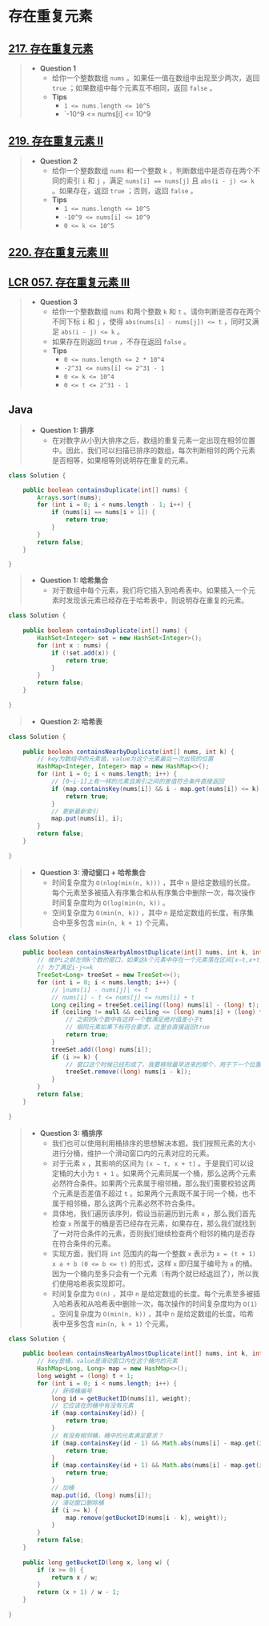 # 存在重复元素

## [217. 存在重复元素](https://leetcode.cn/problems/contains-duplicate/)

> - **Question 1**
>   - 给你一个整数数组 `nums` 。如果任一值在数组中出现至少两次，返回 `true` ；如果数组中每个元素互不相同，返回 `false` 。
>   - **Tips**
>     - `1 <= nums.length <= 10^5`
>     - `-10^9 <= nums[i] <= 10^9

## [219. 存在重复元素 II](https://leetcode.cn/problems/contains-duplicate-ii/)

> - **Question 2**
>   - 给你一个整数数组 `nums` 和一个整数 `k` ，判断数组中是否存在两个不同的索引 `i` 和 `j` ，满足 `nums[i] == nums[j]` 且 `abs(i - j) <= k` 。如果存在，返回 `true` ；否则，返回 `false` 。
>   - **Tips**
>     - `1 <= nums.length <= 10^5`
>     - `-10^9 <= nums[i] <= 10^9`
>     - `0 <= k <= 10^5`

## [220. 存在重复元素 III](https://leetcode.cn/problems/contains-duplicate-iii/)

## [LCR 057. 存在重复元素 III](https://leetcode.cn/problems/7WqeDu/)

> - **Question 3**
>   - 给你一个整数数组 `nums` 和两个整数 `k` 和 `t` 。请你判断是否存在两个不同下标 `i` 和 `j` ，使得 `abs(nums[i] - nums[j]) <= t` ，同时又满足 `abs(i - j) <= k` 。
>   - 如果存在则返回 `true` ，不存在返回 `false` 。
>   - **Tips**
>     - `0 <= nums.length <= 2 * 10^4`
>     - `-2^31 <= nums[i] <= 2^31 - 1`
>     - `0 <= k <= 10^4`
>     - `0 <= t <= 2^31 - 1`

## Java

> - **Question 1: 排序**
>   - 在对数字从小到大排序之后，数组的重复元素一定出现在相邻位置中。因此，我们可以扫描已排序的数组，每次判断相邻的两个元素是否相等，如果相等则说明存在重复的元素。

```java
class Solution {

    public boolean containsDuplicate(int[] nums) {
        Arrays.sort(nums);
        for (int i = 0; i < nums.length - 1; i++) {
            if (nums[i] == nums[i + 1]) {
                return true;
            }
        }
        return false;
    }

}
```

> - **Question 1: 哈希集合**
>   - 对于数组中每个元素，我们将它插入到哈希表中。如果插入一个元素时发现该元素已经存在于哈希表中，则说明存在重复的元素。

```java
class Solution {
    
    public boolean containsDuplicate(int[] nums) {
        HashSet<Integer> set = new HashSet<Integer>();
        for (int x : nums) {
            if (!set.add(x)) {
                return true;
            }
        }
        return false;
    }
    
}
```

> - **Question 2: 哈希表**

```java
class Solution {
    
    public boolean containsNearbyDuplicate(int[] nums, int k) {
        // key为数组中的元素值，value为这个元素最后一次出现的位置
        HashMap<Integer, Integer> map = new HashMap<>();
        for (int i = 0; i < nums.length; i++) {
            // [0~i-1]上有一样的元素且索引之间的差值符合条件直接返回
            if (map.containsKey(nums[i]) && i - map.get(nums[i]) <= k) {
                return true;
            }
            // 更新最新索引
            map.put(nums[i], i);
        }
        return false;
    }
    
}
```

> - **Question 3: 滑动窗口 + 哈希集合**
>   - 时间复杂度为 `O(nlog(min(n, k)))` ，其中 `n` 是给定数组的长度。每个元素至多被插入有序集合和从有序集合中删除一次，每次操作时间复杂度均为 `O(log(min(n, k))` 。
>   - 空间复杂度为 `O(min(n, k))` ，其中 `n` 是给定数组的长度。有序集合中至多包含 `min(n, k + 1)` 个元素。

```java
class Solution {
    
    public boolean containsNearbyAlmostDuplicate(int[] nums, int k, int t) {
        // 维护i之前左侧k个数的窗口，如果这k个元素中存在一个元素落在区间[x−t,x+t] 中，我们就找到了一对符合条件的元素。
        // 为了满足i-j<=k
        TreeSet<Long> treeSet = new TreeSet<>();
        for (int i = 0; i < nums.length; i++) {
            // |nums[i] - nums[j]| <= t
            // nums[i] - t <= nums[j] <= nums[i] + t
            Long ceiling = treeSet.ceiling((long) nums[i] - (long) t);
            if (ceiling != null && ceiling <= (long) nums[i] + (long) t) {
                // 之前的k个数中有这样一个数满足绝对值差小于t
                // 相同元素如果下标符合要求，这里会直接返回true
                return true;
            }
            treeSet.add((long) nums[i]);
            if (i >= k) {
                // 窗口这个时候已经形成了，我要移除最早进来的那个，用于下一个位置使用
                treeSet.remove((long) nums[i - k]);
            }
        }
        return false;
    }
    
}
```

> - **Question 3: 桶排序**
>   - 我们也可以使用利用桶排序的思想解决本题。我们按照元素的大小进行分桶，维护一个滑动窗口内的元素对应的元素。
>   - 对于元素 `x` ，其影响的区间为 `[x − t, x + t]` 。于是我们可以设定桶的大小为 `t + 1` 。如果两个元素同属一个桶，那么这两个元素必然符合条件。如果两个元素属于相邻桶，那么我们需要校验这两个元素是否差值不超过 `t` 。如果两个元素既不属于同一个桶，也不属于相邻桶，那么这两个元素必然不符合条件。
>   - 具体地，我们遍历该序列，假设当前遍历到元素 `x` ，那么我们首先检查 `x` 所属于的桶是否已经存在元素，如果存在，那么我们就找到了一对符合条件的元素，否则我们继续检查两个相邻的桶内是否存在符合条件的元素。
>   - 实现方面，我们将 `int` 范围内的每一个整数 `x` 表示为 `x = (t + 1) x a + b (0 <= b <= t)` 的形式，这样 `x` 即归属于编号为 `a` 的桶。因为一个桶内至多只会有一个元素（有两个就已经返回了），所以我们使用哈希表实现即可。
>   - 时间复杂度为 `O(n)` ，其中 `n` 是给定数组的长度。每个元素至多被插入哈希表和从哈希表中删除一次，每次操作的时间复杂度均为 `O(1)` 。空间复杂度为 `O(min(n, k))` ，其中 `n` 是给定数组的长度。哈希表中至多包含 `min(n, k + 1)` 个元素。

```java
class Solution {
    
    public boolean containsNearbyAlmostDuplicate(int[] nums, int k, int t) {
        // key是桶，value是滑动窗口内在这个桶内的元素
        HashMap<Long, Long> map = new HashMap<>();
        long weight = (long) t + 1;
        for (int i = 0; i < nums.length; i++) {
            // 获得桶编号
            long id = getBucketID(nums[i], weight);
            // 它应该在的桶中有没有元素
            if (map.containsKey(id)) {
                return true;
            }
            // 有没有相邻桶，桶中的元素满足要求？
            if (map.containsKey(id - 1) && Math.abs(nums[i] - map.get(id - 1)) < weight) {
                return true;
            }
            if (map.containsKey(id + 1) && Math.abs(nums[i] - map.get(id + 1)) < weight) {
                return true;
            }
            // 加桶
            map.put(id, (long) nums[i]);
            // 滑动窗口删除桶
            if (i >= k) {
                map.remove(getBucketID(nums[i - k], weight));
            }
        }
        return false;
    }
    
    public long getBucketID(long x, long w) {
        if (x >= 0) {
            return x / w;
        }
        return (x + 1) / w - 1;
    }
    
}
```
